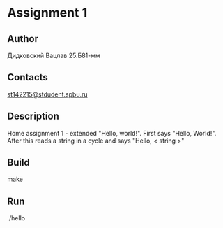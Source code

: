 # Assignment 1
## Author
Дидковский Вацлав 25.Б81-мм
## Contacts
st142215@stdudent.spbu.ru
## Description
Home assignment 1 - extended "Hello, world!". First says "Hello, World!". After this reads a string in a cycle and says "Hello, < string >"
## Build
make
## Run
./hello
